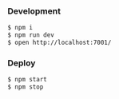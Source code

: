 
### Development

```bash
$ npm i
$ npm run dev
$ open http://localhost:7001/
```

### Deploy

```bash
$ npm start
$ npm stop
```
